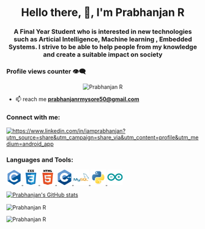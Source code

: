 <h1 align="center">Hello there, 👋, I'm Prabhanjan R</h1>
<h3 align="center">A Final Year Student who is interested in new technologies such as Articial Intelligence, Machine learning , Embedded Systems. I strive to be able to help people from my knowledge and create a suitable impact on society</h3>

### Profile views counter 👁️‍🗨️


<p align="center"> <img src="https://komarev.com/ghpvc/?username=iamprabhanjan&label=Profile%20views&color=0e75b6&style=flat" alt="Prabhanjan R" /> </p>



- 📫  reach me **prabhanjanrmysore50@gmail.com**

<h3 align="left">Connect with me:</h3>
<p align="left">
<a href="https://www.linkedin.com/in/iamprabhanjan/" target="blank"><img align="center" src="https://raw.githubusercontent.com/rahuldkjain/github-profile-readme-generator/master/src/images/icons/Social/linked-in-alt.svg" alt="https://www.linkedin.com/in/iamprabhanjan?utm_source=share&utm_campaign=share_via&utm_content=profile&utm_medium=android_app" height="30" width="40" /></a>
</p>
</p>
<h3 align="left">Languages and Tools:</h3>
<p align="left"> <a href="https://www.cprogramming.com/" target="_blank" rel="noreferrer"> <img src="https://raw.githubusercontent.com/devicons/devicon/master/icons/c/c-original.svg" alt="c" width="40" height="40"/> </a> <a href="https://www.w3schools.com/css/" target="_blank" rel="noreferrer"> <img src="https://raw.githubusercontent.com/devicons/devicon/master/icons/css3/css3-original-wordmark.svg" alt="css3" width="40" height="40"/> </a> <a href="https://www.w3.org/html/" target="_blank" rel="noreferrer"> <img src="https://raw.githubusercontent.com/devicons/devicon/master/icons/html5/html5-original-wordmark.svg" alt="html5" width="40" height="40"/> </a> <a href="https://www.cplusplus.com" target="_blank" rel="noreferrer"> <img src="https://raw.githubusercontent.com/devicons/devicon/master/icons/cplusplus/cplusplus-original.svg" alt="cpp" width="40" height="40"/> </a> <a href="https://www.mysql.com/" target="_blank" rel="noreferrer"> <img src="https://raw.githubusercontent.com/devicons/devicon/master/icons/mysql/mysql-original-wordmark.svg" alt="mysql" width="40" height="40"/> </a>  </a> <a href="https://www.python.org" target="_blank" rel="noreferrer"> <img src="https://raw.githubusercontent.com/devicons/devicon/master/icons/python/python-original.svg" alt="python" width="40" height="40"/> </a> <a href="https://www.postgresql.org" target="_blank" rel="noreferrer"> <img src="https://raw.githubusercontent.com/devicons/devicon/master/icons/arduino/arduino-original.svg" alt="arduino" width="40" height="40"/></p>

[![Prabhanjan's GitHub stats](https://github-readme-stats.vercel.app/api?username=iamprabhanjan)](https://github.com/anuraghazra/github-readme-stats)
<p><img align="center" src="https://github-readme-streak-stats.herokuapp.com/?user=iamprabhanjan&" alt="Prabhanjan R" /></p
<p><img align="left" src="https://github-readme-stats.vercel.app/api/top-langs?username=iamprabhanjan&show_icons=true&locale=en&layout=compact" alt="Prabhanjan R" /></

